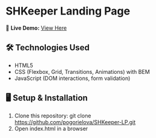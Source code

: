 # SHKeeper Landing Page

🚀 **Live Demo:** [View Here](https://pogorielova.github.io/SHKeeper-LP/)

## 🛠 Technologies Used
- HTML5
- CSS (Flexbox, Grid, Transitions, Animations) with BEM
- JavaScript (DOM interactions, form validation)

## 🖥️ Setup & Installation
1. Clone this repository:
   git clone https://github.com/pogorielova/SHKeeper-LP.git
2. Open index.html in a browser